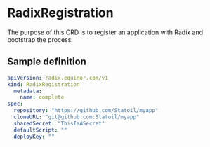 # RadixRegistration

The purpose of this CRD is to register an application with Radix and bootstrap the process.

## Sample definition

```yaml
apiVersion: radix.equinor.com/v1
kind: RadixRegistration
  metadata:
    name: complete
spec:
  repository: "https://github.com/Statoil/myapp"
  cloneURL: "git@github.com:Statoil/myapp"
  sharedSecret: "ThisIsASecret"
  defaultScript: "" 
  deployKey: ""
```